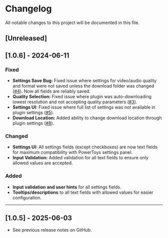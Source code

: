 # Changelog

All notable changes to this project will be documented in this file.

## [Unreleased]

## [1.0.6] - 2024-06-11
### Fixed
- **Settings Save Bug:** Fixed issue where settings for video/audio quality and format were not saved unless the download folder was changed ([#4](https://github.com/ruslanlap/PowerToysRun-VideoDownloader/issues/4)). Now all fields are reliably saved.
- **Quality Selection:** Fixed issue where plugin was auto-downloading lowest resolution and not accepting quality parameters ([#3](https://github.com/ruslanlap/PowerToysRun-VideoDownloader/issues/3)).
- **Settings UI:** Fixed issue where full list of settings was not available in plugin settings ([#5](https://github.com/ruslanlap/PowerToysRun-VideoDownloader/issues/5)).
- **Download Location:** Added ability to change download location through plugin settings ([#8](https://github.com/ruslanlap/PowerToysRun-VideoDownloader/issues/8)).

### Changed
- **Settings UI:** All settings fields (except checkboxes) are now text fields for maximum compatibility with PowerToys settings panel.
- **Input Validation:** Added validation for all text fields to ensure only allowed values are accepted.

### Added
- **Input validation and user hints** for all settings fields.
- **Tooltips/descriptions** to all text fields with allowed values for easier configuration.

---

## [1.0.5] - 2025-06-03
- See previous release notes on GitHub. 